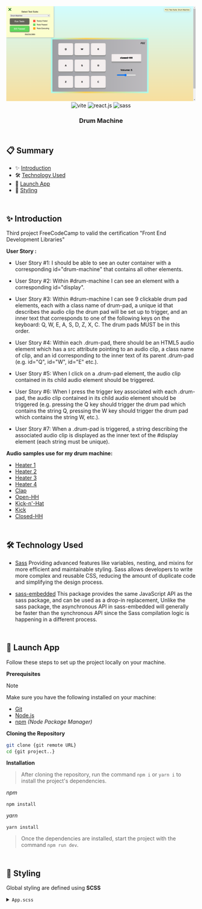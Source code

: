 <div align="center" class="container">
  <a href="https://drum-machine-cm.netlify.app/"><img alt="FreeCodeCamp drum machine" src="public/fcc-drum-machine.png"></a>
<div align="center">
    <img src="https://img.shields.io/badge/-Vite-black?style=for-the-badge&logoColor=white&logo=vite&color=646CFF" alt="vite" />
    <img src="https://img.shields.io/badge/-React_JS-black?style=for-the-badge&logoColor=white&logo=react&color=61DAFB" alt="react.js" />
    <img src="https://img.shields.io/badge/Sass-CC6699?style=flat-square&logo=Sass&logoColor=white" height="28px" alt="sass" />
</div>
<h3  align="center">Drum Machine</h3>
  </div>
</div>

## <br /> 📋 <a name="table">Summary</a>

- ✨ [Introduction](#introduction)
- 🛠 [Technology Used](#tech-stack)
- 🚀 [Launch App](#launch-app)
- 🎨 [Styling](#style)

## <br /> <a name="introduction">✨ Introduction</a>

Third project FreeCodeCamp to valid the certification "Front End Development Libraries"

**User Story :**

- User Story #1: I should be able to see an outer container with a corresponding id="drum-machine" that contains all other elements.

- User Story #2: Within #drum-machine I can see an element with a corresponding id="display".

- User Story #3: Within #drum-machine I can see 9 clickable drum pad elements, each with a class name of drum-pad, a unique id that describes the audio clip the drum pad will be set up to trigger, and an inner text that corresponds to one of the following keys on the keyboard: Q, W, E, A, S, D, Z, X, C. The drum pads MUST be in this order.

- User Story #4: Within each .drum-pad, there should be an HTML5 audio element which has a src attribute pointing to an audio clip, a class name of clip, and an id corresponding to the inner text of its parent .drum-pad (e.g. id="Q", id="W", id="E" etc.).

- User Story #5: When I click on a .drum-pad element, the audio clip contained in its child audio element should be triggered.

- User Story #6: When I press the trigger key associated with each .drum-pad, the audio clip contained in its child audio element should be triggered (e.g. pressing the Q key should trigger the drum pad which contains the string Q, pressing the W key should trigger the drum pad which contains the string W, etc.).

- User Story #7: When a .drum-pad is triggered, a string describing the associated audio clip is displayed as the inner text of the #display element (each string must be unique).

**Audio samples use for my drum machine:**

- [Heater 1](https://cdn.freecodecamp.org/testable-projects-fcc/audio/Heater-1.mp3)
- [Heater 2](https://cdn.freecodecamp.org/testable-projects-fcc/audio/Heater-2.mp3)
- [Heater 3](https://cdn.freecodecamp.org/testable-projects-fcc/audio/Heater-3.mp3)
- [Heater 4](https://cdn.freecodecamp.org/testable-projects-fcc/audio/Heater-4_1.mp3)
- [Clap](https://cdn.freecodecamp.org/testable-projects-fcc/audio/Heater-6.mp3)
- [Open-HH](https://cdn.freecodecamp.org/testable-projects-fcc/audio/Dsc_Oh.mp3)
- [Kick-n'-Hat](https://cdn.freecodecamp.org/testable-projects-fcc/audio/Kick_n_Hat.mp3)
- [Kick](https://cdn.freecodecamp.org/testable-projects-fcc/audio/RP4_KICK_1.mp3)
- [Closed-HH](https://cdn.freecodecamp.org/testable-projects-fcc/audio/Cev_H2.mp3)

## <br /> <a name="tech-stack">🛠 Technology Used</a>

- [Sass](https://sass-lang.com/install/)
  Providing advanced features like variables, nesting, and mixins for more efficient and maintainable styling. Sass allows developers to write more complex and reusable CSS, reducing the amount of duplicate code and simplifying the design process.

- [sass-embedded](https://www.npmjs.com/package/sass-embedded)
  This package provides the same JavaScript API as the sass package, and can be used as a drop-in replacement, Unlike the sass package, the asynchronous API in sass-embedded will generally be faster than the synchronous API since the Sass compilation logic is happening in a different process.

## <br /> <a name="launch-app">🚀 Launch App</a>

Follow these steps to set up the project locally on your machine.

**Prerequisites**

> [!NOTE]
> Make sure you have the following installed on your machine:

- [Git](https://git-scm.com/)
- [Node.js](https://nodejs.org/en)
- [npm](https://www.npmjs.com/) _(Node Package Manager)_

**Cloning the Repository**

```bash
git clone {git remote URL}
cd {git project..}
```

**Installation**

> After cloning the repository, run the command `npm i` or `yarn i` to install the project's dependencies.

_npm_

```
npm install
```

_yarn_

```
yarn install
```

> Once the dependencies are installed, start the project with the command `npm run dev`.

## <br /> <a name="style">🎨 Styling</a>

Global styling are defined using **SCSS**

<details>
<summary><code>App.scss</code></summary>

```css
@import url("https://fonts.googleapis.com/css2?family=Russo+One&display=swap");

:root {
  --font-Russo: "Russo One", sans-serif;
  --bg-i-drum: linear-gradient(to top, #fddb92 0%, #d1fdff 100%);
  --bg-pad: linear-gradient(to left, #bdbbbe 0%, #9d9ea3 100%), radial-gradient(
      88% 271%,
      rgba(255, 255, 255, 0.25) 0%,
      rgba(254, 254, 254, 0.25) 1%,
      rgba(0, 0, 0, 0.25) 100%
    ), radial-gradient(50% 100%, rgba(255, 255, 255, 0.3) 0%, rgba(
          0,
          0,
          0,
          0.3
        ) 100%);
  --bg-btn: radial-gradient(73% 147%, #eadfdf 59%, #ece2df 100%),
    radial-gradient(91% 146%, rgba(255, 255, 255, 0.5) 47%, rgba(0, 0, 0, 0.5) 100%);
  --border-gradient: linear-gradient(
    90deg,
    #a9fbed 0%,
    #fdcf4f 35%,
    #a9fbed 100%
  );
}

@tailwind base;
@tailwind components;
@tailwind utilities;

*,
::before,
::after {
  padding: 0;
  margin: 0;
  box-sizing: border-box;
}

@mixin flex($justify-content, $align-items) {
  display: flex;
  justify-content: $justify-content;
  align-items: $align-items;
}

@mixin content($border-radius) {
  background-image: var(--bg-btn);
  background-blend-mode: screen;
  border: none;
  border-radius: $border-radius;
  box-shadow: 0 9px #999;
  outline: none;
}

@mixin borderColor() {
  border-radius: 4px;
  border: 10px solid;
  border-image-slice: 1;
  border-image-source: var(--border-gradient);
}

body {
  @include flex(center, center);
  margin-top: 5rem;
  min-height: 100vh;
  background-size: cover;
  padding: 2rem;
  background-image: var(--bg-i-drum);
}

main {
  @include flex(space-evenly, center);
  background-image: var(--bg-pad);
  background-blend-mode: normal, lighten, soft-light;
  width: 660px;
  padding: 1rem 0;
  text-align: center;
  font-family: var(--font-Russo);
  position: relative;
  @include borderColor();
}

#drum-machine {
  display: grid;
  grid-template-columns: 100px 100px 100px;
  grid-template-rows: 100px 100px 100px;
  align-items: center;
  gap: 10px;

  .drum-pad {
    @include flex(center, center);
    @include content(8px);
    height: 80%;

    cursor: pointer;
    &:hover {
      background-color: #3e8e41;
    }
    &:active {
      background-color: #3e8e41;
      box-shadow: 0 5px #666;
      transform: translateY(4px);
    }
  }
}

.logo {
  margin-top: 1rem;
  font-style: italic;
  display: flex;
  align-items: center;
  position: absolute;
  top: 0;
  right: 15px;
  i {
    font-weight: bold;
    font-style: italic;
    font-size: 20px;
  }
}
#pad {
  @include flex(center, center);
  flex-direction: column;
  gap: 2rem;

  .form-label {
    @include flex(center, center);
    margin: 1rem 0;
  }
  #display {
    @include content(3px);
    width: 200px;
    font-size: 1rem;
    font-weight: bold;
    padding: 15px;
  }
}
```

</details>
